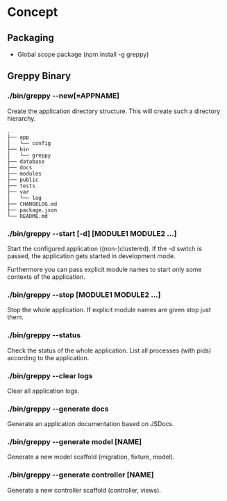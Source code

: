 # Concept

## Packaging

* Global scope package (npm install -g greppy)

## Greppy Binary

### ./bin/greppy --new[=APPNAME]

Create the application directory structure.
This will create such a directory hierarchy.

    .
    ├── app
    │   └── config
    ├── bin
    │   └── greppy
    ├── database
    ├── docs
    ├── modules
    ├── public
    ├── tests
    ├── var
    │   └── log
    ├── CHANGELOG.md
    ├── package.json
    └── README.md

### ./bin/greppy --start [-d] [MODULE1 MODULE2 ...]

Start the configured application ((non-)clustered).
If the -d switch is passed, the application gets started
in development mode.

Furthermore you can pass explicit module names to start
only some contexts of the application.

### ./bin/greppy --stop [MODULE1 MODULE2 ...]

Stop the whole application. If explicit module names
are given stop just them.

### ./bin/greppy --status

Check the status of the whole application.
List all processes (with pids) according to the application.

### ./bin/greppy --clear logs

Clear all application logs.

### ./bin/greppy --generate docs

Generate an application documentation based on JSDocs.

### ./bin/greppy --generate model [NAME]

Generate a new model scaffold (migration, fixture, model).

### ./bin/greppy --generate controller [NAME]

Generate a new controller scaffold (controller, views).

